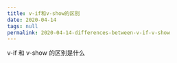 ```yaml
---
title: v-if和v-show的区别
date: 2020-04-14
tags: null
permalink: 2020-04-14-differences-between-v-if-v-show
---
```


v-if 和 v-show 的区别是什么
